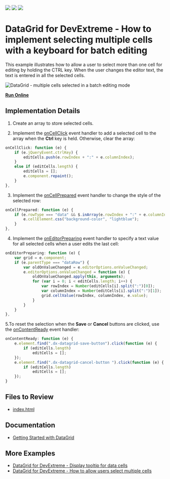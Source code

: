 <!-- default badges list -->
![](https://img.shields.io/endpoint?url=https://codecentral.devexpress.com/api/v1/VersionRange/128583166/15.2.7%2B)
[![](https://img.shields.io/badge/Open_in_DevExpress_Support_Center-FF7200?style=flat-square&logo=DevExpress&logoColor=white)](https://supportcenter.devexpress.com/ticket/details/T361032)
[![](https://img.shields.io/badge/📖_How_to_use_DevExpress_Examples-e9f6fc?style=flat-square)](https://docs.devexpress.com/GeneralInformation/403183)
<!-- default badges end -->

# DataGrid for DevExtreme - How to implement selecting multiple cells with a keyboard for batch editing 

This example illustrates how to allow a user to select more than one cell for editing by holding the CTRL key. When the user changes the editor text, the text is entered in all the selected cells.

![DataGrid - multiple cells selected in a batch editing mode](/images/datagrid-select-multiple-cells.png)

<!-- run online -->
**[Run Online](https://codecentral.devexpress.com/t361032/)**
<!-- run online end -->

## Implementation Details

1. Create an array to store selected cells.

2. Implement the [onCellClick](https://js.devexpress.com/Documentation/ApiReference/UI_Components/dxDataGrid/Configuration/#onCellClick) event handler to add a selected cell to the array when the **Ctrl** key is held. Otherwise, clear the array:

```js
onCellClick: function (e) {
    if (e.jQueryEvent.ctrlKey) {
        editCells.push(e.rowIndex + ":" + e.columnIndex);
    }
    else if (editCells.length) {
        editCells = [];
        e.component.repaint();
    }
},

```

3. Implement the [onCellPrepared](https://js.devexpress.com/Documentation/ApiReference/UI_Components/dxDataGrid/Configuration/#onCellPrepared) event handler to change the style of the selected row:

```js
onCellPrepared: function (e) {
    if (e.rowType === "data" && $.inArray(e.rowIndex + ":" + e.columnIndex, editCells) >= 0) {
        e.cellElement.css("background-color", "lightblue");
    }
},

```

4. Implement the [onEditorPreparing](https://js.devexpress.com/Documentation/ApiReference/UI_Components/dxDataGrid/Configuration/#onEditorPreparing) event handler to specify a text value for all selected cells when a user edits the last cell:


```js
onEditorPreparing: function (e) {
    var grid = e.component;
    if (e.parentType === "dataRow") {
        var oldOnValueChanged = e.editorOptions.onValueChanged;
        e.editorOptions.onValueChanged = function (e) {
            oldOnValueChanged.apply(this, arguments);
            for (var i = 0; i < editCells.length; i++) {
                var rowIndex = Number(editCells[i].split(":")[0]);
                var columnIndex = Number(editCells[i].split(":")[1]);
                grid.cellValue(rowIndex, columnIndex, e.value);
            }
        }
    }
},

```

5.To reset the selection when the **Save** or **Cancel** buttons are clicked, use the [onContentReady](https://js.devexpress.com/Documentation/ApiReference/UI_Components/dxDataGrid/Configuration/#onContentReady) event handler:


```js
onContentReady: function (e) {
    e.element.find(".dx-datagrid-save-button").click(function (e) {
        if (editCells.length)
            editCells = [];
    });
    e.element.find(".dx-datagrid-cancel-button ").click(function (e) {
        if (editCells.length)
            editCells = [];
    });
}
```

## Files to Review

- [index.html](jQuery/Index.html)

## Documentation

- [Getting Started with DataGrid](https://js.devexpress.com/Documentation/Guide/UI_Components/DataGrid/Getting_Started_with_DataGrid/)

## More Examples

- [DataGrid for DevExtreme - Display tooltip for data cells](https://github.com/DevExpress-Examples/devextreme-datagrid-display-tooltip-for-data-cells)
- [DataGrid for DevExtreme - How to allow users select multiple cells](https://github.com/DevExpress-Examples/devextreme-datagrid-multiple-cell-selection)
